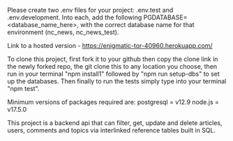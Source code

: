 Please create two .env files for your project: .env.test and .env.development. Into each, add the following PGDATABASE=<database_name_here>, with the correct database name for that environment (nc_news, nc_news_test).

Link to a hosted version - https://enigmatic-tor-40960.herokuapp.com/

To clone this project, first fork it to your github then copy the clone link in the newly forked repo, the git clone this to any location you choose, then run in your terminal "npm install1" followed by "npm run setup-dbs" to set up the databases. Then finally to run the tests simply type into your terminal "npm test".

Minimum versions of packages required are:
postgresql = v12.9
node.js = v17.5.0

This project is a backend api that can filter, get, update and delete articles, users, comments and topics via interlinked reference tables built in SQL.
